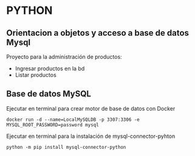 # PYTHON

## Orientacion a objetos y acceso a base de datos Mysql

Proyecto para la administración de productos:

* Ingresar productos en la bd
* Listar productos

## Base de datos MySQL

Ejecutar en terminal para crear motor de base de datos con Docker

```
docker run -d --name=LocalMySQLDB -p 3307:3306 -e MYSQL_ROOT_PASSWORD=password mysql
```

Ejecutar en terminal para la instalación de mysql-connector-pyhton

```
python -m pip install mysql-connector-python
```